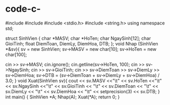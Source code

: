 # code-c-
#include <iomanip>
#include <iostream>
#include <stdio.h>
#include <string.h>
using namespace std;

struct SinhVien {
    char *MASV;
    char *HoTen;
    char NgaySinh[12];
    char GioiTinh;
    float DiemToan, DiemLy, DiemHoa, DTB;
};
void Nhap (SinhVien *&sv){
  sv = new SinhVien;
  sv->MASV = new char[10];
  sv->HoTen = new char[100];

  cin >> sv->MASV;
  cin.ignore();
  cin.getline(sv->HoTen, 100);
  cin >> sv->NgaySinh;
  cin >> sv->GioiTinh;
  cin >> sv->DiemToan >> sv->DiemLy >> sv->DiemHoa;
  sv->DTB = (sv->DiemToan + sv->DiemLy + sv->DiemHoa) / 3.0;
}
void Xuat(SinhVien sv){
	cout << sv.MASV <<"\t"
		<< sv.HoTen <<"\t"
		<< sv.NgaySinh <<"\t"
		<< sv.GioiTinh << "\t"
		<< sv.DiemToan << "\t"
		<< sv.DiemLy << "\t"
		<< sv.DiemHoa << "\t"
		<< setprecision(3) << sv.DTB;
}
int main() {
    SinhVien *A;
    Nhap(A);
    Xuat(*A);
    return 0;
    }
